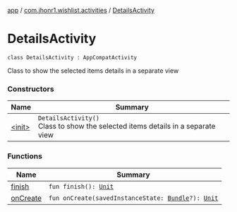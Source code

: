 [app](../../index.md) / [com.jhonr1.wishlist.activities](../index.md) / [DetailsActivity](./index.md)

# DetailsActivity

`class DetailsActivity : AppCompatActivity`

Class to show the selected items details in a separate view

### Constructors

| Name | Summary |
|---|---|
| [&lt;init&gt;](-init-.md) | `DetailsActivity()`<br>Class to show the selected items details in a separate view |

### Functions

| Name | Summary |
|---|---|
| [finish](finish.md) | `fun finish(): `[`Unit`](https://kotlinlang.org/api/latest/jvm/stdlib/kotlin/-unit/index.html) |
| [onCreate](on-create.md) | `fun onCreate(savedInstanceState: `[`Bundle`](https://developer.android.com/reference/android/os/Bundle.html)`?): `[`Unit`](https://kotlinlang.org/api/latest/jvm/stdlib/kotlin/-unit/index.html) |
